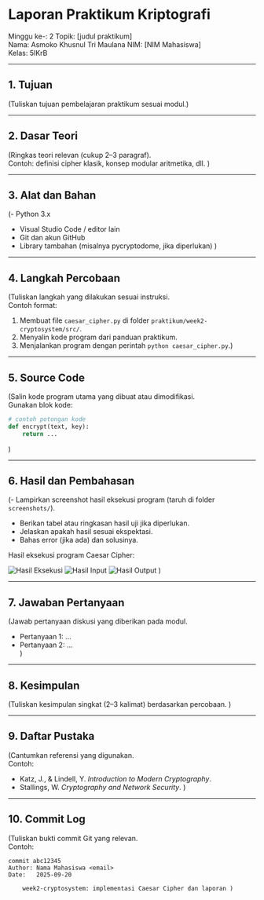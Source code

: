 # Laporan Praktikum Kriptografi

Minggu ke-: 2
Topik: [judul praktikum]  
Nama: Asmoko Khusnul Tri Maulana
NIM: [NIM Mahasiswa]  
Kelas: 5IKrB

---

## 1. Tujuan

(Tuliskan tujuan pembelajaran praktikum sesuai modul.)

---

## 2. Dasar Teori

(Ringkas teori relevan (cukup 2–3 paragraf).  
Contoh: definisi cipher klasik, konsep modular aritmetika, dll. )

---

## 3. Alat dan Bahan

(- Python 3.x

- Visual Studio Code / editor lain
- Git dan akun GitHub
- Library tambahan (misalnya pycryptodome, jika diperlukan) )

---

## 4. Langkah Percobaan

(Tuliskan langkah yang dilakukan sesuai instruksi.  
Contoh format:

1. Membuat file `caesar_cipher.py` di folder `praktikum/week2-cryptosystem/src/`.
2. Menyalin kode program dari panduan praktikum.
3. Menjalankan program dengan perintah `python caesar_cipher.py`.)

---

## 5. Source Code

(Salin kode program utama yang dibuat atau dimodifikasi.  
Gunakan blok kode:

```python
# contoh potongan kode
def encrypt(text, key):
    return ...
```

)

---

## 6. Hasil dan Pembahasan

(- Lampirkan screenshot hasil eksekusi program (taruh di folder `screenshots/`).

- Berikan tabel atau ringkasan hasil uji jika diperlukan.
- Jelaskan apakah hasil sesuai ekspektasi.
- Bahas error (jika ada) dan solusinya.

Hasil eksekusi program Caesar Cipher:

![Hasil Eksekusi](screenshots/output.png)
![Hasil Input](screenshots/input.png)
![Hasil Output](screenshots/output.png)
)

---

## 7. Jawaban Pertanyaan

(Jawab pertanyaan diskusi yang diberikan pada modul.

- Pertanyaan 1: …
- Pertanyaan 2: …  
  )

---

## 8. Kesimpulan

(Tuliskan kesimpulan singkat (2–3 kalimat) berdasarkan percobaan. )

---

## 9. Daftar Pustaka

(Cantumkan referensi yang digunakan.  
Contoh:

- Katz, J., & Lindell, Y. _Introduction to Modern Cryptography_.
- Stallings, W. _Cryptography and Network Security_. )

---

## 10. Commit Log

(Tuliskan bukti commit Git yang relevan.  
Contoh:

```
commit abc12345
Author: Nama Mahasiswa <email>
Date:   2025-09-20

    week2-cryptosystem: implementasi Caesar Cipher dan laporan )
```
